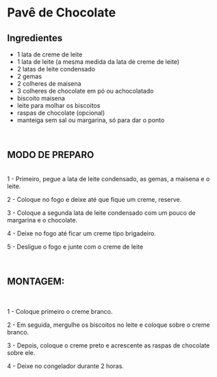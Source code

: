 # **Pavê de Chocolate** 
## **Ingredientes**

 - 1 lata de creme de leite
 - 1 lata de leite (a mesma medida da lata de creme de leite)
 - 2 latas de leite condensado
 - 2 gemas
 - 2 colheres de maisena
 - 3 colheres de chocolate em pó ou achocolatado
 - biscoito maisena
 - leite para molhar os biscoitos
 - raspas de chocolate (opcional)
 - manteiga sem sal ou margarina, só para dar o ponto
<br>

## MODO DE PREPARO

<br>
1 - Primeiro, pegue a lata de leite condensado, as gemas, a maisena e o leite.

2 - Coloque no fogo e deixe até que fique um creme, reserve.

3 - Coloque a segunda lata de leite condensado com um pouco de margarina e o chocolate.

4 - Deixe no fogo até ficar um creme tipo brigadeiro.

5 - Desligue o fogo e junte com o creme de leite

<br>

## MONTAGEM:

<br>

1 - Coloque primeiro o creme branco.

2 - Em seguida, mergulhe os biscoitos no leite e coloque sobre o creme branco.

3 - Depois, coloque o creme preto e acrescente as raspas de chocolate sobre ele.

4 - Deixe no congelador durante 2 horas.

